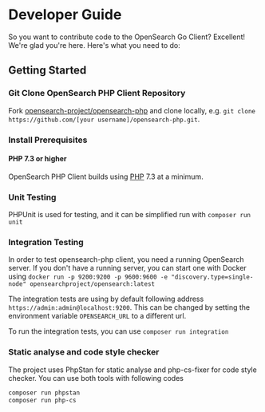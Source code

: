 # Developer Guide

So you want to contribute code to the OpenSearch Go Client? Excellent! We're glad you're here. Here's what you need to do:

## Getting Started

### Git Clone OpenSearch PHP Client Repository

Fork [opensearch-project/opensearch-php](https://github.com/opensearch-project/opensearch-php) and clone locally,
e.g. `git clone https://github.com/[your username]/opensearch-php.git`.

### Install Prerequisites

#### PHP 7.3 or higher

OpenSearch PHP Client builds using [PHP](https://php.net) 7.3 at a minimum.

### Unit Testing

PHPUnit is used for testing, and it can be simplified run with `composer run unit`

### Integration Testing

In order to test opensearch-php client, you need a running OpenSearch server. 
If you don't have a running server, you can start one with Docker using `docker run -p 9200:9200 -p 9600:9600 -e "discovery.type=single-node" opensearchproject/opensearch:latest` 

The integration tests are using by default following address `https://admin:admin@localhost:9200`. This can be changed by setting the environment variable `OPENSEARCH_URL` to a different url.

To run the integration tests, you can use `composer run integration`

### Static analyse and code style checker

The project uses PhpStan for static analyse and php-cs-fixer for code style checker. You can use both tools with following codes

```bash
composer run phpstan
composer run php-cs
```